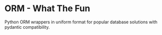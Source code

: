 # ORM - What The Fun

Python ORM wrappers in uniform format for popular database solutions with pydantic compatibility.
